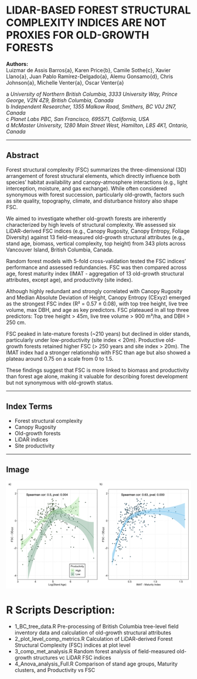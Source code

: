 # LIDAR-BASED FOREST STRUCTURAL COMPLEXITY INDICES ARE NOT PROXIES FOR OLD-GROWTH FORESTS

**Authors:**\
Luizmar de Assis Barros{a}, Karen Price{b}, Camile Sothe{c}, Xavier Llano{a}, Juan Pablo Ramírez-Delgado{a}, Alemu Gonsamo{d}, Chris Johnson{a}, Michelle Venter{a}, Oscar Venter{a}

a *University of Northern British Columbia, 3333 University Way, Prince George, V2N 4Z9, British Columbia, Canada*\
b *Independent Researcher, 1355 Malkow Road, Smithers, BC V0J 2N7, Canada*\
c *Planet Labs PBC, San Francisco, 695571, California, USA*\
d *McMaster University, 1280 Main Street West, Hamilton, L8S 4K1, Ontario, Canada*

---

## Abstract

Forest structural complexity (FSC) summarizes the three-dimensional (3D) arrangement of forest structural elements, which directly influence both species’ habitat availability and canopy-atmosphere interactions (e.g., light interception, moisture, and gas exchange). While often considered synonymous with forest succession, particularly old-growth, factors such as site quality, topography, climate, and disturbance history also shape FSC.

We aimed to investigate whether old-growth forests are inherently characterized by high levels of structural complexity. We assessed six LiDAR-derived FSC indices (e.g., Canopy Rugosity, Canopy Entropy, Foliage Diversity) against 13 field-measured old-growth structural attributes (e.g., stand age, biomass, vertical complexity, top height) from 343 plots across Vancouver Island, British Columbia, Canada.

Random forest models with 5-fold cross-validation tested the FSC indices’ performance and assessed redundancies. FSC was then compared across age, forest maturity index (IMAT - aggregation of 13 old-growth structural attributes, except age), and productivity (site index).

Although highly redundant and strongly correlated with Canopy Rugosity and Median Absolute Deviation of Height, Canopy Entropy (CExyz) emerged as the strongest FSC index (R² = 0.57 ± 0.08), with top tree height, live tree volume, max DBH, and age as key predictors. FSC plateaued in all top three predictors: Top tree height > 45m, live tree volume > 900 m³/ha, and DBH > 250 cm.

FSC peaked in late-mature forests (~210 years) but declined in older stands, particularly under low-productivity (site index < 20m). Productive old-growth forests retained higher FSC (> 250 years and site index > 20m). The IMAT index had a stronger relationship with FSC than age but also showed a plateau around 0.75 on a scale from 0 to 1.5.

These findings suggest that FSC is more linked to biomass and productivity than forest age alone, making it valuable for describing forest development but not synonymous with old-growth status.

---

## Index Terms

- Forest structural complexity
- Canopy Rugosity
- Old-growth forests
- LiDAR indices
- Site productivity

---

## Image

![Forest Structural Complexity](image.jpeg)

# R Scripts Description:
- 1_BC_tree_data.R
  Pre-processing of British Columbia tree-level field inventory data and calculation of old-growth structural attributes
- 2_plot_level_comp_metrics.R
  Calculation of LiDAR-derived Forest Structural Complexity (FSC) indices at plot level
- 3_comp_met_analysis.R
  Random forest analysis of field-measured old-growth structures vc LiDAR FSC indices
- 4_Anova_analysis_Full.R
  Comparison of stand age groups, Maturity clusters, and Productivity vs FSC
